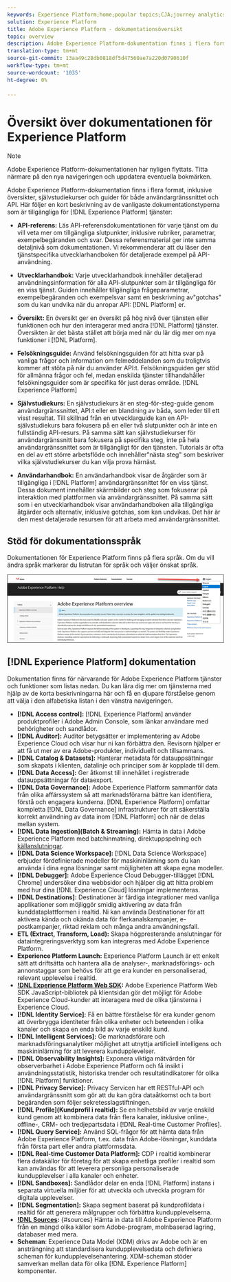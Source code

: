 ```yaml
---
keywords: Experience Platform;home;popular topics;CJA;journey analytics;customer journey analytics;campaign orchestration;orchestration;customer journey;journey;journey orchestration;capability;workflow
solution: Experience Platform
title: Adobe Experience Platform - dokumentationsöversikt
topic: overview
description: Adobe Experience Platform-dokumentation finns i flera format, inklusive översikter, självstudiekurser och guider för både användargränssnittet och API. Här följer en kort beskrivning av de vanligaste dokumentationstyperna som är tillgängliga för Experience Platform.
translation-type: tm+mt
source-git-commit: 13aa49c28db0818df5d47560ae7a220d0790610f
workflow-type: tm+mt
source-wordcount: '1035'
ht-degree: 0%

---
```



# Översikt över dokumentationen för Experience Platform

>[!NOTE]
>
>Adobe Experience Platform-dokumentationen har nyligen flyttats. Titta närmare på den nya navigeringen och uppdatera eventuella bokmärken.

Adobe Experience Platform-dokumentation finns i flera format, inklusive översikter, självstudiekurser och guider för både användargränssnittet och API. Här följer en kort beskrivning av de vanligaste dokumentationstyperna som är tillgängliga för [!DNL Experience Platform] tjänster:

* **API-referens:** Läs API-referensdokumentationen för varje tjänst om du vill veta mer om tillgängliga slutpunkter, inklusive rubriker, parametrar, exempelbegäranden och svar. Dessa referensmaterial ger inte samma detaljnivå som dokumentationen. Vi rekommenderar att du läser den tjänstspecifika utvecklarhandboken för detaljerade exempel på API-användning.

* **Utvecklarhandbok:** Varje utvecklarhandbok innehåller detaljerad användningsinformation för alla API-slutpunkter som är tillgängliga för en viss tjänst. Guiden innehåller tillgängliga frågeparametrar, exempelbegäranden och exempelsvar samt en beskrivning av&quot;gotchas&quot; som du kan undvika när du anropar API: [!DNL Platform] er.

* **Översikt:** En översikt ger en översikt på hög nivå över tjänsten eller funktionen och hur den interagerar med andra [!DNL Platform] tjänster. Översikten är det bästa stället att börja med när du lär dig mer om nya funktioner i [!DNL Platform].

* **Felsökningsguide:** Använd felsökningsguiden för att hitta svar på vanliga frågor och information om felmeddelanden som du troligtvis kommer att stöta på när du använder API:t. Felsökningsguiden ger stöd för allmänna frågor och fel, medan enskilda tjänster tillhandahåller felsökningsguider som är specifika för just deras område. [!DNL Experience Platform]

* **Självstudiekurs:** En självstudiekurs är en steg-för-steg-guide genom användargränssnittet, API:t eller en blandning av båda, som leder till ett visst resultat. Till skillnad från en utvecklarguide kan en API-självstudiekurs bara fokusera på en eller två slutpunkter och är inte en fullständig API-resurs. På samma sätt kan självstudiekurser för användargränssnitt bara fokusera på specifika steg, inte på hela användargränssnittet som är tillgängligt för den tjänsten. Tutorials är ofta en del av ett större arbetsflöde och innehåller&quot;nästa steg&quot; som beskriver vilka självstudiekurser du kan vilja prova härnäst.

* **Användarhandbok:** En användarhandbok visar de åtgärder som är tillgängliga i [!DNL Platform] användargränssnittet för en viss tjänst. Dessa dokument innehåller skärmbilder och steg som fokuserar på interaktion med plattformen via användargränssnittet. På samma sätt som i en utvecklarhandbok visar användarhandboken alla tillgängliga åtgärder och alternativ, inklusive gotchas, som kan undvikas. Det här är den mest detaljerade resursen för att arbeta med användargränssnittet.

## Stöd för dokumentationsspråk

Dokumentationen för Experience Platform finns på flera språk. Om du vill ändra språk markerar du listrutan för språk och väljer önskat språk.

![bild](../images/overview/lang.jpg)

## [!DNL Experience Platform] dokumentation

Dokumentation finns för närvarande för Adobe Experience Platform tjänster och funktioner som listas nedan. Du kan lära dig mer om tjänsterna med hjälp av de korta beskrivningarna här och få en djupare förståelse genom att välja i den alfabetiska listan i den vänstra navigeringen.

* **[!DNL Access control]:** [!DNL Experience Platform] använder produktprofiler i Adobe Admin Console, som länkar användare med behörigheter och sandlådor.
* **[!DNL Auditor]:** Auditor betygsätter er implementering av Adobe Experience Cloud och visar hur ni kan förbättra den. Revisorn hjälper er att få ut mer av era Adobe-produkter, individuellt och tillsammans.
* **[!DNL Catalog & Datasets]:** Hanterar metadata för datauppsättningar som skapats i klienten, datalinje och principer som är kopplade till dem.
* **[!DNL Data Access]:** Ger åtkomst till innehållet i registrerade datauppsättningar för dataexport.
* **[!DNL Data Governance]:** Adobe Experience Platform sammanför data från olika affärssystem så att marknadsförarna bättre kan identifiera, förstå och engagera kunderna. [!DNL Experience Platform] omfattar kompletta [!DNL Data Governance] infrastrukturer för att säkerställa korrekt användning av data inom [!DNL Platform] och när de delas mellan system.
* **[!DNL Data Ingestion](Batch &amp; Streaming):** Hämta in data i Adobe Experience Platform med batchinmatning, direktuppspelning och [källanslutningar](#sources).
* **[!DNL Data Science Workspace]:** [!DNL Data Science Workspace] erbjuder fördefinierade modeller för maskininlärning som du kan använda i dina egna lösningar samt möjligheten att skapa egna modeller.
* **[!DNL Debugger]:** Adobe Experience Cloud Debugger-tillägget [!DNL Chrome] undersöker dina webbsidor och hjälper dig att hitta problem med hur dina [!DNL Experience Cloud] lösningar implementeras.
* **[!DNL Destinations]:** Destinationer är färdiga integrationer med vanliga applikationer som möjliggör smidig aktivering av data från kunddataplattformen i realtid. Ni kan använda Destinationer för att aktivera kända och okända data för flerkanalskampanjer, e-postkampanjer, riktad reklam och många andra användningsfall.
* **ETL (Extract, Transform, Load):** Skapa högpresterande anslutningar för dataintegreringsverktyg som kan integreras med Adobe Experience Platform.
* **Experience Platform Launch:** Experience Platform Launch är ett enkelt sätt att driftsätta och hantera alla de analyser-, marknadsförings- och annonstaggar som behövs för att ge era kunder en personaliserad, relevant upplevelse i realtid.
* **[!DNL Experience Platform Web SDK](Beta):** Adobe Experience Platform Web SDK JavaScript-bibliotek på klientsidan gör det möjligt för Adobe Experience Cloud-kunder att interagera med de olika tjänsterna i Experience Cloud.
* **[!DNL Identity Service]:** Få en bättre förståelse för era kunder genom att överbrygga identiteter från olika enheter och beteenden i olika kanaler och skapa en enda bild av varje enskild kund.
* **[!DNL Intelligent Services]:** Ge marknadsförare och marknadsföringsanalytiker möjlighet att utnyttja artificiell intelligens och maskininlärning för att leverera kundupplevelser.
* **[!DNL Observability Insights]:** Exponera viktiga mätvärden för observerbarhet i Adobe Experience Platform och få insikt i användningsstatistik, historiska trender och resultatindikatorer för olika [!DNL Platform] funktioner.
* **[!DNL Privacy Service]:** Privacy Servicen har ett RESTful-API och användargränssnitt som gör att du kan göra dataåtkomst och ta bort begäranden som följer sekretesslagstiftningen.
* **[!DNL Profile](Kundprofil i realtid):** Se en helhetsbild av varje enskild kund genom att kombinera data från flera kanaler, inklusive online-, offline-, CRM- och tredjepartsdata i [!DNL Real-time Customer Profiles].
* **[!DNL Query Service]:** Använd SQL-frågor för att hämta data från Adobe Experience Platform, t.ex. data från Adobe-lösningar, kunddata från första part eller andra plattformsdata.
* **[!DNL Real-time Customer Data Platform]:** CDP i realtid kombinerar flera datakällor för företag för att skapa enhetliga profiler i realtid som kan användas för att leverera personliga personaliserade kundupplevelser i alla kanaler och enheter.
* **[!DNL Sandboxes]:** Sandlådor delar en enda [!DNL Platform] instans i separata virtuella miljöer för att utveckla och utveckla program för digitala upplevelser.
* **[!DNL Segmentation]:** Skapa segment baserat på kundprofildata i realtid för att generera målgrupper och förbättra kundupplevelserna.
* **[!DNL Sources](Anslutningar):** {#sources} Hämta in data till Adobe Experience Platform från en mängd olika källor som Adobe-program, molnbaserad lagring, databaser med mera.
* **Scheman**: Experience Data Model (XDM) drivs av Adobe och är en ansträngning att standardisera kundupplevelsedata och definiera scheman för kundupplevelsehantering. XDM-scheman stöder samverkan mellan data för olika [!DNL Experience Platform] komponenter.